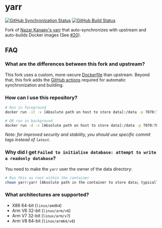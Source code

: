 # yarr

[![GitHub Synchronization Status](https://img.shields.io/github/workflow/status/wakeful-cloud/yarr/sync?label=Synchronization&style=flat-square)](https://github.com/wakeful-cloud/yarr/actions/workflows/sync.yml)
[![GitHub Build Status](https://img.shields.io/github/workflow/status/wakeful-cloud/yarr/build?label=Build&style=flat-square)](https://github.com/wakeful-cloud/yarr/actions/workflows/build.yml)

Fork of [Nazar Kanaev's yarr](https://github.com/nkanaev/yarr) that auto-synchronizes with upstream and
auto-builds Docker images (See [#20](https://github.com/nkanaev/yarr/issues/20)).

## FAQ

### What are the differences between this fork and upstream?
This fork uses a custom, more-secure [Dockerfile](dockerfile) than upstream. Beyond that, this
fork adds the [GitHub actions](.github/workflows) required for automatic synchronization and
building.

### How can I use this repository?
```bash
# Run in foreground
docker run -it -v [Absolute path on host to store data]:/data -p 7070:7070/tcp --name yarr ghcr.io/wakeful-cloud/yarr:latest

# OR run in background
docker run -d -v [Absolute path on host to store data]:/data -p 7070:7070/tcp --name yarr ghcr.io/wakeful-cloud/yarr:latest
```
*Note: for improved security and stability, you should use specific commit tags instead of `latest`.*

### Why did I get `Failed to initialise database: attempt to write a readonly database`?
You need to make the `yarr` user the owner of the data directory:
```bash
# Run this as root within the container
chown yarr:yarr [Absolute path in the container to store data; typically /data]
```

### What architectures are supported?
* X86 64-bit (`linux/amd64`)
* Arm V6 32-bit (`linux/arm/v6`)
* Arm V7 32-bit (`linux/arm/v7`)
* Arm V8 64-bit (`linux/arm64/v8`)